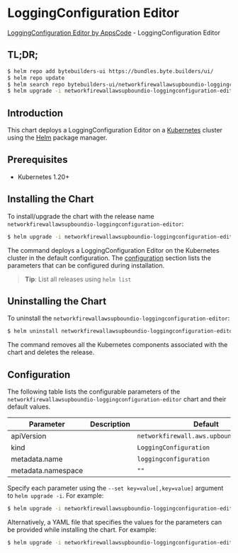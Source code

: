 # LoggingConfiguration Editor

[LoggingConfiguration Editor by AppsCode](https://byte.builders) - LoggingConfiguration Editor

## TL;DR;

```bash
$ helm repo add bytebuilders-ui https://bundles.byte.builders/ui/
$ helm repo update
$ helm search repo bytebuilders-ui/networkfirewallawsupboundio-loggingconfiguration-editor --version=v0.4.18
$ helm upgrade -i networkfirewallawsupboundio-loggingconfiguration-editor bytebuilders-ui/networkfirewallawsupboundio-loggingconfiguration-editor -n default --create-namespace --version=v0.4.18
```

## Introduction

This chart deploys a LoggingConfiguration Editor on a [Kubernetes](http://kubernetes.io) cluster using the [Helm](https://helm.sh) package manager.

## Prerequisites

- Kubernetes 1.20+

## Installing the Chart

To install/upgrade the chart with the release name `networkfirewallawsupboundio-loggingconfiguration-editor`:

```bash
$ helm upgrade -i networkfirewallawsupboundio-loggingconfiguration-editor bytebuilders-ui/networkfirewallawsupboundio-loggingconfiguration-editor -n default --create-namespace --version=v0.4.18
```

The command deploys a LoggingConfiguration Editor on the Kubernetes cluster in the default configuration. The [configuration](#configuration) section lists the parameters that can be configured during installation.

> **Tip**: List all releases using `helm list`

## Uninstalling the Chart

To uninstall the `networkfirewallawsupboundio-loggingconfiguration-editor`:

```bash
$ helm uninstall networkfirewallawsupboundio-loggingconfiguration-editor -n default
```

The command removes all the Kubernetes components associated with the chart and deletes the release.

## Configuration

The following table lists the configurable parameters of the `networkfirewallawsupboundio-loggingconfiguration-editor` chart and their default values.

|     Parameter      | Description |                       Default                       |
|--------------------|-------------|-----------------------------------------------------|
| apiVersion         |             | <code>networkfirewall.aws.upbound.io/v1beta1</code> |
| kind               |             | <code>LoggingConfiguration</code>                   |
| metadata.name      |             | <code>loggingconfiguration</code>                   |
| metadata.namespace |             | <code>""</code>                                     |


Specify each parameter using the `--set key=value[,key=value]` argument to `helm upgrade -i`. For example:

```bash
$ helm upgrade -i networkfirewallawsupboundio-loggingconfiguration-editor bytebuilders-ui/networkfirewallawsupboundio-loggingconfiguration-editor -n default --create-namespace --version=v0.4.18 --set apiVersion=networkfirewall.aws.upbound.io/v1beta1
```

Alternatively, a YAML file that specifies the values for the parameters can be provided while
installing the chart. For example:

```bash
$ helm upgrade -i networkfirewallawsupboundio-loggingconfiguration-editor bytebuilders-ui/networkfirewallawsupboundio-loggingconfiguration-editor -n default --create-namespace --version=v0.4.18 --values values.yaml
```
